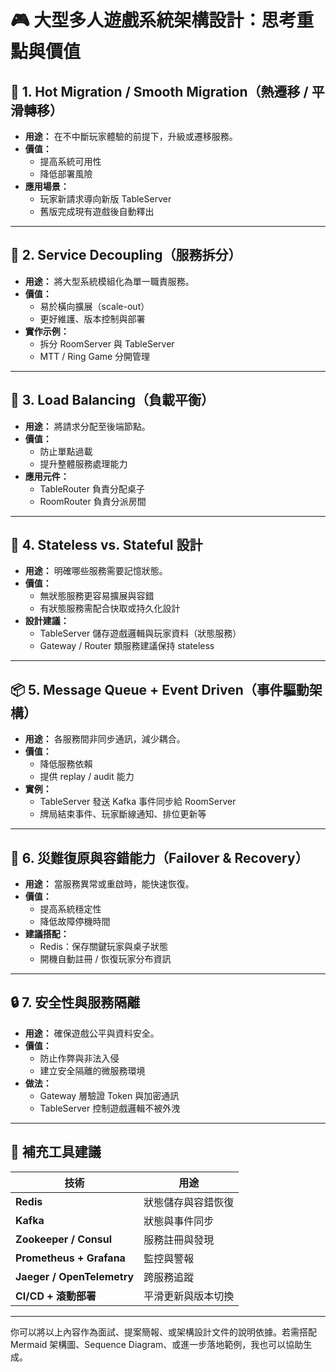 # 🎮 大型多人遊戲系統架構設計：思考重點與價值

## 🔁 1. Hot Migration / Smooth Migration（熱遷移 / 平滑轉移）

- **用途：** 在不中斷玩家體驗的前提下，升級或遷移服務。
- **價值：**
  - 提高系統可用性
  - 降低部署風險
- **應用場景：**
  - 玩家新請求導向新版 TableServer
  - 舊版完成現有遊戲後自動釋出

---

## 🧱 2. Service Decoupling（服務拆分）

- **用途：** 將大型系統模組化為單一職責服務。
- **價值：**
  - 易於橫向擴展（scale-out）
  - 更好維護、版本控制與部署
- **實作示例：**
  - 拆分 RoomServer 與 TableServer
  - MTT / Ring Game 分開管理

---

## 🔀 3. Load Balancing（負載平衡）

- **用途：** 將請求分配至後端節點。
- **價值：**
  - 防止單點過載
  - 提升整體服務處理能力
- **應用元件：**
  - TableRouter 負責分配桌子
  - RoomRouter 負責分派房間

---

## 🧠 4. Stateless vs. Stateful 設計

- **用途：** 明確哪些服務需要記憶狀態。
- **價值：**
  - 無狀態服務更容易擴展與容錯
  - 有狀態服務需配合快取或持久化設計
- **設計建議：**
  - TableServer 儲存遊戲邏輯與玩家資料（狀態服務）
  - Gateway / Router 類服務建議保持 stateless

---

## 📦 5. Message Queue + Event Driven（事件驅動架構）

- **用途：** 各服務間非同步通訊，減少耦合。
- **價值：**
  - 降低服務依賴
  - 提供 replay / audit 能力
- **實例：**
  - TableServer 發送 Kafka 事件同步給 RoomServer
  - 牌局結束事件、玩家斷線通知、排位更新等

---

## 🧰 6. 災難復原與容錯能力（Failover & Recovery）

- **用途：** 當服務異常或重啟時，能快速恢復。
- **價值：**
  - 提高系統穩定性
  - 降低故障停機時間
- **建議搭配：**
  - Redis：保存關鍵玩家與桌子狀態
  - 開機自動註冊 / 恢復玩家分布資訊

---

## 🔒 7. 安全性與服務隔離

- **用途：** 確保遊戲公平與資料安全。
- **價值：**
  - 防止作弊與非法入侵
  - 建立安全隔離的微服務環境
- **做法：**
  - Gateway 層驗證 Token 與加密通訊
  - TableServer 控制遊戲邏輯不被外洩

---

## 📌 補充工具建議

| 技術 | 用途 |
|------|------|
| **Redis** | 狀態儲存與容錯恢復 |
| **Kafka** | 狀態與事件同步 |
| **Zookeeper / Consul** | 服務註冊與發現 |
| **Prometheus + Grafana** | 監控與警報 |
| **Jaeger / OpenTelemetry** | 跨服務追蹤 |
| **CI/CD + 滾動部署** | 平滑更新與版本切換 |

---

你可以將以上內容作為面試、提案簡報、或架構設計文件的說明依據。若需搭配 Mermaid 架構圖、Sequence Diagram、或進一步落地範例，我也可以協助生成。